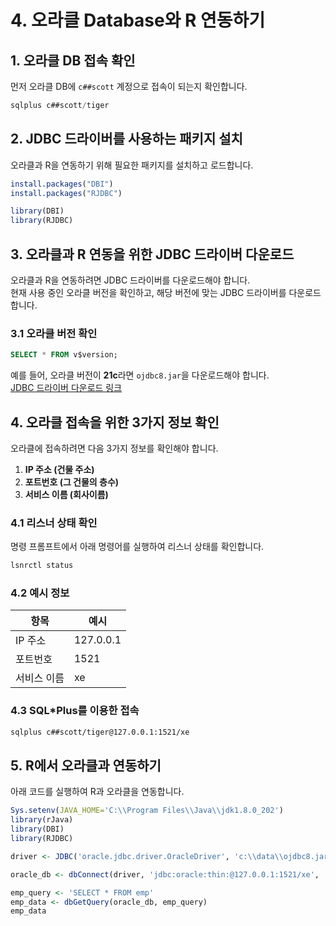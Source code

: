 # 4. 오라클 Database와 R 연동하기

## 1. 오라클 DB 접속 확인
먼저 오라클 DB에 `c##scott` 계정으로 접속이 되는지 확인합니다.

```sql
sqlplus c##scott/tiger
```

## 2. JDBC 드라이버를 사용하는 패키지 설치
오라클과 R을 연동하기 위해 필요한 패키지를 설치하고 로드합니다.

```r
install.packages("DBI")
install.packages("RJDBC")

library(DBI)
library(RJDBC)
```

## 3. 오라클과 R 연동을 위한 JDBC 드라이버 다운로드
오라클과 R을 연동하려면 JDBC 드라이버를 다운로드해야 합니다.  
현재 사용 중인 오라클 버전을 확인하고, 해당 버전에 맞는 JDBC 드라이버를 다운로드합니다.

### 3.1 오라클 버전 확인
```sql
SELECT * FROM v$version;
```

예를 들어, 오라클 버전이 **21c**라면 `ojdbc8.jar`을 다운로드해야 합니다.  
[JDBC 드라이버 다운로드 링크](https://www.oracle.com/database/technologies/appdev/jdbc-downloads.html)

## 4. 오라클 접속을 위한 3가지 정보 확인
오라클에 접속하려면 다음 3가지 정보를 확인해야 합니다.

1. **IP 주소 (건물 주소)**  
2. **포트번호 (그 건물의 층수)**  
3. **서비스 이름 (회사이름)**  

### 4.1 리스너 상태 확인
명령 프롬프트에서 아래 명령어를 실행하여 리스너 상태를 확인합니다.
```sh
lsnrctl status
```

### 4.2 예시 정보
| 항목 | 예시 |
|------|------|
| IP 주소 | 127.0.0.1 |
| 포트번호 | 1521 |
| 서비스 이름 | xe |

### 4.3 SQL*Plus를 이용한 접속
```sh
sqlplus c##scott/tiger@127.0.0.1:1521/xe
```

## 5. R에서 오라클과 연동하기
아래 코드를 실행하여 R과 오라클을 연동합니다.

```r
Sys.setenv(JAVA_HOME='C:\\Program Files\\Java\\jdk1.8.0_202')
library(rJava)
library(DBI)
library(RJDBC)

driver <- JDBC('oracle.jdbc.driver.OracleDriver', 'c:\\data\\ojdbc8.jar')

oracle_db <- dbConnect(driver, 'jdbc:oracle:thin:@127.0.0.1:1521/xe', 'c##scott','tiger')

emp_query <- 'SELECT * FROM emp'
emp_data <- dbGetQuery(oracle_db, emp_query)
emp_data   

```   


